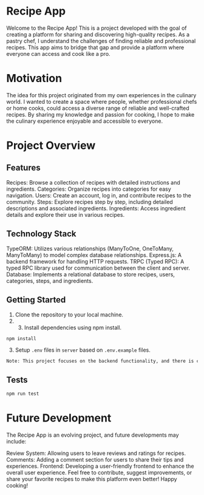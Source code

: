 # Recipe App

Welcome to the Recipe App! This is a project developed with the goal of creating a platform for sharing and discovering high-quality recipes. As a pastry chef, I understand the challenges of finding reliable and professional recipes. This app aims to bridge that gap and provide a platform where everyone can access and cook like a pro.

# Motivation

The idea for this project originated from my own experiences in the culinary world. I wanted to create a space where people, whether professional chefs or home cooks, could access a diverse range of reliable and well-crafted recipes. By sharing my knowledge and passion for cooking, I hope to make the culinary experience enjoyable and accessible to everyone.

# Project Overview

## Features

Recipes: Browse a collection of recipes with detailed instructions and ingredients.
Categories: Organize recipes into categories for easy navigation.
Users: Create an account, log in, and contribute recipes to the community.
Steps: Explore recipes step by step, including detailed descriptions and associated ingredients.
Ingredients: Access ingredient details and explore their use in various recipes.

## Technology Stack

TypeORM: Utilizes various relationships (ManyToOne, OneToMany, ManyToMany) to model complex database relationships.
Express.js: A backend framework for handling HTTP requests.
TRPC (Typed RPC): A typed RPC library used for communication between the client and server.
Database: Implements a relational database to store recipes, users, categories, steps, and ingredients.

## Getting Started

1. Clone the repository to your local machine.
2. 3. Install dependencies using npm install.

`npm install`

3. Setup `.env` files in `server` based on `.env.example` files.

```bash
Note: This project focuses on the backend functionality, and there is currently no frontend. The backend provides a robust foundation, and frontend development may be considered in the future.
```

## Tests

```bash
npm run test
```

# Future Development

The Recipe App is an evolving project, and future developments may include:

Review System: Allowing users to leave reviews and ratings for recipes.
Comments: Adding a comment section for users to share their tips and experiences.
Frontend: Developing a user-friendly frontend to enhance the overall user experience.
Feel free to contribute, suggest improvements, or share your favorite recipes to make this platform even better! Happy cooking!
